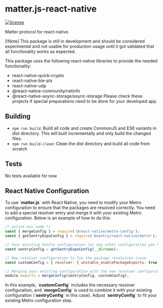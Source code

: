# matter.js-react-native

[![license](https://img.shields.io/badge/license-Apache2-green.svg?style=flat)](https://raw.githubusercontent.com/mfucci/node-matter/master/LICENSE)

Matter protocol for react-native.

[!Note] This package is still in development and should be considered experimental and not usable for production usage until it got validated that all functionality works as expected.

This package uses the following react-native libraries to provide the needed functionality:
- react-native-quick-crypto
- react-native-ble-plx
- react-native-udp
- @react-native-community/netinfo
- @react-native-async-storage/async-storage
  Please check these projects if special preparations need to be done for your developed app.


## Building

-   `npm run build`: Build all code and create CommonJS and ES6 variants in dist directory. This will built incrementally and only build the changed files.
-   `npm run build-clean`: Clean the dist directory and build all code from scratch

## Tests

No tests available for now

## React Native Configuration
To use \`**matter.js**\` with React Native, you need to modify your Metro configuration to ensure that the packages are resolved correctly. You need to add a special resolver entry and merge it with your existing Metro configuration. Below is an example of how to do this:
```javascript
/* eslint-env node */
const { mergeConfig } = require('@react-native/metro-config');
const { getSentryExpoConfig } = require('@sentry/react-native/metro');

// Your existing Sentry configuration (or any other configuration you have)
const sentryConfig = getSentryExpoConfig(__dirname);

// New resolver configuration to fix the package resolution issue
const customConfig = { resolver: { unstable_enablePackageExports: true } };

// Merging your existing configuration with the new resolver configuration
module.exports = mergeConfig(sentryConfig, customConfig);
```
In this example, \`**customConfig**\` includes the necessary resolver configuration, and \`**mergeConfig**\` is used to combine it with your existing configuration (\`**sentryConfig**\` in this case). Adjust \`**sentryConfig**\` to fit your existing Metro configuration step.
